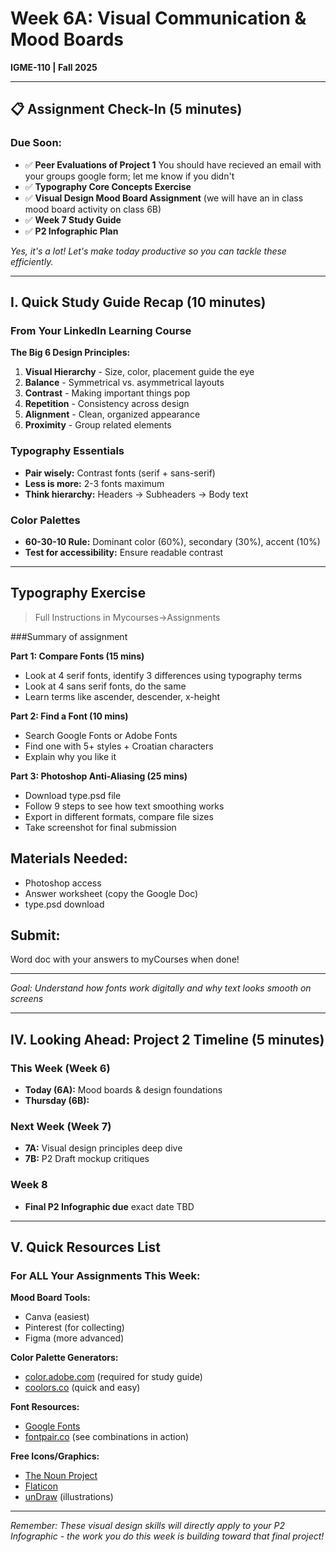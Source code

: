 # Week 6A: Visual Communication & Mood Boards
**IGME-110 | Fall 2025**

---

## 📋 Assignment Check-In (5 minutes)

### Due Soon:
- ✅ **Peer Evaluations of Project 1** You should have recieved an email with your groups google form; let me know if you didn't
- ✅ **Typography Core Concepts Exercise**
- ✅ **Visual Design Mood Board Assignment**  (we will have an in class mood board activity on class 6B)
- ✅ **Week 7 Study Guide**
- ✅ **P2 Infographic Plan** 

*Yes, it's a lot! Let's make today productive so you can tackle these efficiently.*

---

## I. Quick Study Guide Recap (10 minutes)

### From Your LinkedIn Learning Course
**The Big 6 Design Principles:**
1. **Visual Hierarchy** - Size, color, placement guide the eye
2. **Balance** - Symmetrical vs. asymmetrical layouts
3. **Contrast** - Making important things pop
4. **Repetition** - Consistency across design
5. **Alignment** - Clean, organized appearance
6. **Proximity** - Group related elements

### Typography Essentials
- **Pair wisely:** Contrast fonts (serif + sans-serif)
- **Less is more:** 2-3 fonts maximum
- **Think hierarchy:** Headers → Subheaders → Body text

### Color Palettes
- **60-30-10 Rule:** Dominant color (60%), secondary (30%), accent (10%)
- **Test for accessibility:** Ensure readable contrast

---
## Typography Exercise

> Full Instructions in Mycourses->Assignments

###Summary of assignment

**Part 1: Compare Fonts (15 mins)**
- Look at 4 serif fonts, identify 3 differences using typography terms
- Look at 4 sans serif fonts, do the same
- Learn terms like ascender, descender, x-height

**Part 2: Find a Font (10 mins)** 
- Search Google Fonts or Adobe Fonts
- Find one with 5+ styles + Croatian characters
- Explain why you like it

**Part 3: Photoshop Anti-Aliasing (25 mins)**
- Download type.psd file
- Follow 9 steps to see how text smoothing works
- Export in different formats, compare file sizes
- Take screenshot for final submission

## Materials Needed:
- Photoshop access
- Answer worksheet (copy the Google Doc)
- type.psd download

## Submit:
Word doc with your answers to myCourses when done!

---

*Goal: Understand how fonts work digitally and why text looks smooth on screens*

---

## IV. Looking Ahead: Project 2 Timeline (5 minutes)

### This Week (Week 6)
- **Today (6A):** Mood boards & design foundations
- **Thursday (6B):**

### Next Week (Week 7)
- **7A:** Visual design principles deep dive
- **7B:** P2 Draft mockup critiques

### Week 8
- **Final P2 Infographic due** exact date TBD

---

## V. Quick Resources List

### For ALL Your Assignments This Week:

**Mood Board Tools:**
- Canva (easiest)
- Pinterest (for collecting)
- Figma (more advanced)

**Color Palette Generators:**
- [color.adobe.com](https://color.adobe.com) (required for study guide)
- [coolors.co](https://coolors.co) (quick and easy)

**Font Resources:**
- [Google Fonts](https://fonts.google.com)
- [fontpair.co](https://fontpair.co) (see combinations in action)

**Free Icons/Graphics:**
- [The Noun Project](https://thenounproject.com)
- [Flaticon](https://www.flaticon.com)
- [unDraw](https://undraw.co) (illustrations)



---

*Remember: These visual design skills will directly apply to your P2 Infographic - the work you do this week is building toward that final project!*

